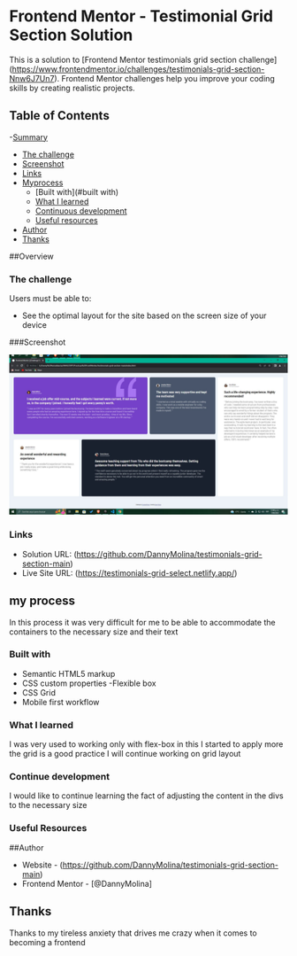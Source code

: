 # Frontend Mentor - Testimonial Grid Section Solution

This is a solution to [Frontend Mentor testimonials grid section challenge] (https://www.frontendmentor.io/challenges/testimonials-grid-section-Nnw6J7Un7). Frontend Mentor challenges help you improve your coding skills by creating realistic projects.

## Table of Contents

-[Summary](#summary)
  - [The challenge](#the-challenge)
  - [Screenshot](#screenshot)
  - [Links](#links)
- [Myprocess](#my-process)
  - [Built with](#built with)
  - [What I learned](#what-I-learned)
  - [Continuous development](#continuous-development)
  - [Useful resources](#useful-resources)
- [Author](#author)
- [Thanks](#thanks)



##Overview

### The challenge

Users must be able to:

- See the optimal layout for the site based on the screen size of your device

###Screenshot

![](./design/desktop-preview.jpg)



### Links

- Solution URL: (https://github.com/DannyMolina/testimonials-grid-section-main)
- Live Site URL: (https://testimonials-grid-select.netlify.app/)

## my process
In this process it was very difficult for me to be able to accommodate the containers to the necessary size and their text
### Built with

- Semantic HTML5 markup
- CSS custom properties
-Flexible box
- CSS Grid
- Mobile first workflow




### What I learned

I was very used to working only with flex-box in this I started to apply more the grid is a good practice I will continue working on grid layout

### Continue development

I would like to continue learning the fact of adjusting the content in the divs to the necessary size

### Useful Resources

##Author

- Website - (https://github.com/DannyMolina/testimonials-grid-section-main)
- Frontend Mentor - [@DannyMolina]


## Thanks

Thanks to my tireless anxiety that drives me crazy when it comes to becoming a frontend